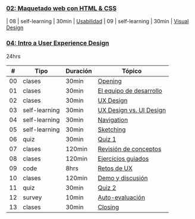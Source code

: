 ### [02: Maquetado web con HTML & CSS](#)
| 08 | self-learning | 30min | [Usabilidad](/01-bootcamp/03-user-experience-design-bootcamp-2017-2/00-intro-ux-design/02-08-usability.md)
| 09 | self-learning | 30min | [Visual Design](/01-bootcamp/03-user-experience-design-bootcamp-2017-2/00-intro-ux-design/02-09-visual-design.md)

### [04: Intro a User Experience Design](#)

24hrs

| # | Tipo | Duración | Tópico
| - | ---- | -------- | ------
| 00 | clases | 30min | [Opening](/01-bootcamp/03-user-experience-design-bootcamp-2017-2/00-intro-ux-design/00-opening.md)
| 01 | clases | 30min | [El equipo de desarrollo](/01-bootcamp/03-user-experience-design-bootcamp-2017-2/00-intro-ux-design/01-el-equipo-de-desarrollo.md)
| 02 | clases | 30min | [UX Design](/01-bootcamp/03-user-experience-design-bootcamp-2017-2/00-intro-ux-design/02-ux-design.md)
| 03 | self-learning | 30min | [UX Design vs. UI Design](/01-bootcamp/03-user-experience-design-bootcamp-2017-2/00-intro-ux-design/03-ux-design-vs-ui-design.md)
| 04 | self-learning | 30min | [Navigation](/01-bootcamp/03-user-experience-design-bootcamp-2017-2/00-intro-ux-design/04-navigation.md)
| 05 | self-learning | 30min | [Sketching](/01-bootcamp/03-user-experience-design-bootcamp-2017-2/00-intro-ux-design/05-sketching.md)
| 06 | quiz | 30min | [Quiz 1](/01-bootcamp/03-user-experience-design-bootcamp-2017-2/00-intro-ux-design/06-quiz-1.md)
| 07 | clases | 120min | [Revisión de conceptos](/01-bootcamp/03-user-experience-design-bootcamp-2017-2/00-intro-ux-design/07-lecture.md)
| 08 | clases | 120min |  [Ejercicios guiados](/01-bootcamp/03-user-experience-design-bootcamp-2017-2/00-intro-ux-design/08-ejercicios-guiados.md)
| 09 | code | 8hrs | [Retos de UX](/01-bootcamp/03-user-experience-design-bootcamp-2017-2/00-intro-ux-design/09-ux-challenges.md)
| 10 | clases | 120min | [Demo y discusión](/01-bootcamp/03-user-experience-design-bootcamp-2017-2/00-intro-ux-design/10-solutions-challenge.md)
| 11 | quiz | 30min | [Quiz 2](/01-bootcamp/03-user-experience-design-bootcamp-2017-2/00-intro-ux-design/11-quiz-2.md)
| 12 | survey | 10min | [Auto-evaluación](/01-bootcamp/03-user-experience-design-bootcamp-2017-2/00-intro-ux-design/12-self-assessment.md)
| 13 | clases | 30min | [Closing](/01-bootcamp/03-user-experience-design-bootcamp-2017-2/00-intro-ux-design/13-closing.md)

